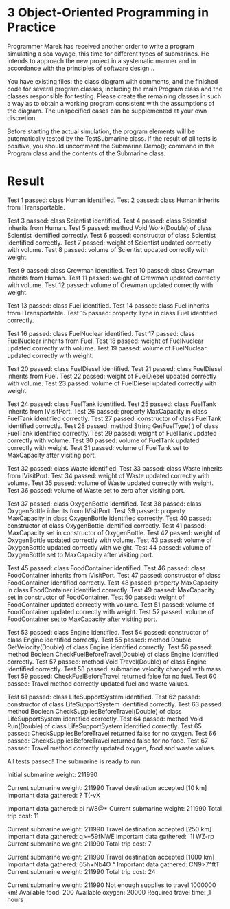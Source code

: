 # 3 Object-Oriented Programming in Practice

Programmer Marek has received another order to write a program simulating a sea voyage, this time for different types of submarines. He intends to approach the new project in a systematic manner and in accordance with the principles of software design…

You have existing files: the class diagram with comments, and the finished code for several program classes, including the main Program class and the classes responsible for testing. Please create the remaining classes in such a way as to obtain a working program consistent with the assumptions of the diagram. The unspecified cases can be supplemented at your own discretion.

Before starting the actual simulation, the program elements will be automatically tested by the TestSubmarine class. If the result of all tests is positive, you should uncomment the Submarine.Demo(); command in the Program class and the contents of the Submarine class.


# Result

Test 1 passed: class Human identified.
Test 2 passed: class Human inherits from ITransportable.

Test 3 passed: class Scientist identified.
Test 4 passed: class Scientist inherits from Human.
Test 5 passed: method Void Work(Double) of class Scientist identified correctly.
Test 6 passed: constructor of class Scientist identified correctly.
Test 7 passed: weight of Scientist updated correctly with volume.
Test 8 passed: volume of Scientist updated correctly with weight.

Test 9 passed: class Crewman identified.
Test 10 passed: class Crewman inherits from Human.
Test 11 passed: weight of Crewman updated correctly with volume.
Test 12 passed: volume of Crewman updated correctly with weight.

Test 13 passed: class Fuel identified.
Test 14 passed: class Fuel inherits from ITransportable.
Test 15 passed: property Type in class Fuel identified correctly.

Test 16 passed: class FuelNuclear identified.
Test 17 passed: class FuelNuclear inherits from Fuel.
Test 18 passed: weight of FuelNuclear updated correctly with volume.
Test 19 passed: volume of FuelNuclear updated correctly with weight.

Test 20 passed: class FuelDiesel identified.
Test 21 passed: class FuelDiesel inherits from Fuel.
Test 22 passed: weight of FuelDiesel updated correctly with volume.
Test 23 passed: volume of FuelDiesel updated correctly with weight.

Test 24 passed: class FuelTank identified.
Test 25 passed: class FuelTank inherits from IVisitPort.
Test 26 passed: property MaxCapacity in class FuelTank identified correctly.
Test 27 passed: constructor of class FuelTank identified correctly.
Test 28 passed: method String GetFuelType( ) of class FuelTank identified correctly.
Test 29 passed: weight of FuelTank updated correctly with volume.
Test 30 passed: volume of FuelTank updated correctly with weight.
Test 31 passed: volume of FuelTank set to MaxCapacity after visiting port.

Test 32 passed: class Waste identified.
Test 33 passed: class Waste inherits from IVisitPort.
Test 34 passed: weight of Waste updated correctly with volume.
Test 35 passed: volume of Waste updated correctly with weight.
Test 36 passed: volume of Waste set to zero after visiting port.

Test 37 passed: class OxygenBottle identified.
Test 38 passed: class OxygenBottle inherits from IVisitPort.
Test 39 passed: property MaxCapacity in class OxygenBottle identified correctly.
Test 40 passed: constructor of class OxygenBottle identified correctly.
Test 41 passed: MaxCapacity set in constructor of  OxygenBottle.
Test 42 passed: weight of OxygenBottle updated correctly with volume.
Test 43 passed: volume of OxygenBottle updated correctly with weight.
Test 44 passed: volume of OxygenBottle set to MaxCapacity after visiting port.

Test 45 passed: class FoodContainer identified.
Test 46 passed: class FoodContainer inherits from IVisitPort.
Test 47 passed: constructor of class FoodContainer identified correctly.
Test 48 passed: property MaxCapacity in class FoodContainer identified correctly.
Test 49 passed: MaxCapacity set in constructor of  FoodContainer.
Test 50 passed: weight of FoodContainer updated correctly with volume.
Test 51 passed: volume of FoodContainer updated correctly with weight.
Test 52 passed: volume of FoodContainer set to MaxCapacity after visiting port.

Test 53 passed: class Engine identified.
Test 54 passed: constructor of class Engine identified correctly.
Test 55 passed: method Double GetVelocity(Double) of class Engine identified correctly.
Test 56 passed: method Boolean CheckFuelBeforeTravel(Double) of class Engine identified correctly.
Test 57 passed: method Void Travel(Double) of class Engine identified correctly.
Test 58 passed: submarine velocity changed with mass.
Test 59 passed: CheckFuelBeforeTravel returned false for no fuel.
Test 60 passed: Travel method correctly updated fuel and waste values.

Test 61 passed: class LifeSupportSystem identified.
Test 62 passed: constructor of class LifeSupportSystem identified correctly.
Test 63 passed: method Boolean CheckSuppliesBeforeTravel(Double) of class LifeSupportSystem identified correctly.
Test 64 passed: method Void Run(Double) of class LifeSupportSystem identified correctly.
Test 65 passed: CheckSuppliesBeforeTravel returned false for no oxygen.
Test 66 passed: CheckSuppliesBeforeTravel returned false for no food.
Test 67 passed: Travel method correctly updated oxygen, food and waste values.

All tests passed! The submarine is ready to run.


Initial submarine weight: 211990

Current submarine weight: 211990
Travel destination accepted [10 km]
Important data gathered: ?
T(-vX

Important data gathered: pi
rW8@*
Current submarine weight: 211990
Total trip cost: 11

Current submarine weight: 211990
Travel destination accepted [250 km]
Important data gathered: q>=59fNWE
Important data gathered: `1l    WZ-rp
Current submarine weight: 211990
Total trip cost: 7

Current submarine weight: 211990
Travel destination accepted [1000 km]
Important data gathered: 65h+Nb4O ^
Important data gathered: CN9>7^ftT
Current submarine weight: 211990
Total trip cost: 24

Current submarine weight: 211990
Not enough supplies to travel 1000000 km!
Available food: 200
Available oxygen: 20000
Required travel time: ,1 hours
